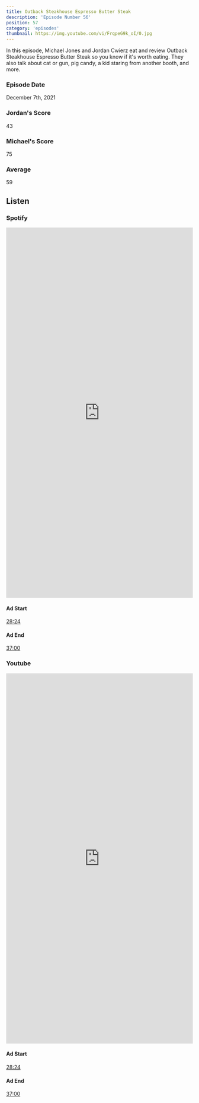 ```yaml
---
title: Outback Steakhouse Espresso Butter Steak
description: 'Episode Number 56'
position: 57
category: 'episodes'
thumbnail: https://img.youtube.com/vi/FrqpeG9k_oI/0.jpg
---
```


In this episode, Michael Jones and Jordan Cwierz eat and review Outback Steakhouse Espresso Butter Steak so you know if it's worth eating. They also talk about cat or gun, pig candy, a kid staring from another booth, and more.

### Episode Date

December 7th, 2021

### Jordan's Score

43

### Michael's Score

75

### Average

59

## Listen

### Spotify

<iframe 
    src="https://open.spotify.com/embed-podcast/episode/1mZbRuIgVSP4I6cmxsuEUg" 
    loading="lazy" 
    style="border: 0; width: 100%; height: 25vh;" allow="encrypted-media"
></iframe>

#### Ad Start

[28:24](https://open.spotify.com/episode/1mZbRuIgVSP4I6cmxsuEUg?t=1704)

#### Ad End

[37:00](https://open.spotify.com/episode/1mZbRuIgVSP4I6cmxsuEUg?t=2220)

### Youtube

<iframe 
    src="https://www.youtube.com/embed/FrqpeG9k_oI" 
    loading="lazy" 
    style="border: 0; width: 100%; height: 25vh;"  
    title="YouTube video player" 
    frameborder="0" 
    allow="accelerometer; autoplay; clipboard-write; encrypted-media; gyroscope; picture-in-picture"
></iframe>

#### Ad Start

[28:24](https://youtu.be/FrqpeG9k_oI?t=1704)


#### Ad End

[37:00](https://youtu.be/FrqpeG9k_oI?t=2220)
